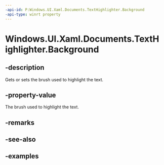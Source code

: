 ```yaml
---
-api-id: P:Windows.UI.Xaml.Documents.TextHighlighter.Background
-api-type: winrt property
---
```


<!-- Property syntax.
public Brush Background { get;  set; }
-->

# Windows.UI.Xaml.Documents.TextHighlighter.Background

## -description

Gets or sets the brush used to highlight the text.



## -property-value

The brush used to highlight the text.

## -remarks

## -see-also

## -examples


